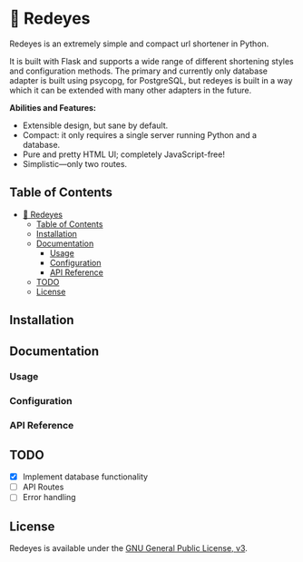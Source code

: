# 🌹 Redeyes

Redeyes is an extremely simple and compact url shortener in Python.

It is built with Flask and supports a wide range of different shortening styles and configuration methods. The primary and currently only database adapter is built using psycopg, for PostgreSQL, but redeyes is built in a way which it can be extended with many other adapters in the future.

**Abilities and Features:**

- Extensible design, but sane by default.
- Compact: it only requires a single server running Python and a database.
- Pure and pretty HTML UI; completely JavaScript-free!
- Simplistic—only two routes.

## Table of Contents

- [🌹 Redeyes](#-redeyes)
  - [Table of Contents](#table-of-contents)
  - [Installation](#installation)
  - [Documentation](#documentation)
    - [Usage](#usage)
    - [Configuration](#configuration)
    - [API Reference](#api-reference)
  - [TODO](#todo)
  - [License](#license)

## Installation
## Documentation
### Usage
### Configuration
### API Reference

## TODO

- [X] Implement database functionality
- [ ] API Routes
- [ ] Error handling

## License

Redeyes is available under the [GNU General Public License, v3](LICENSE).
